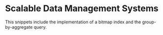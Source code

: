 # Scalable Data Management Systems
This snippets include the implementation of a bitmap index and the group-by-aggregate query.